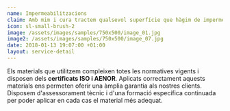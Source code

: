 ```yaml
---
name: Impermeabilitzacions
claim: Amb mim i cura tractem qualsevol superfície que hàgim de impermeabilitzar, i és que, cuidem tots els detalls per poder oferir resultats de qualitat.
icon: sl-small-brush-2
image: /assets/images/samples/750x500/image_01.jpg
image2: /assets/images/samples/750x500/image_07.jpg
date: 2018-01-13 19:07:00 +01:00
layout: service-detail
---
```


Els materials que utilitzem compleixen totes les normatives vigents i disposen dels **certificats ISO i AENOR**. Aplicats correctament aquests materials ens permeten oferir una àmplia garantia als nostres clients.
Disposem d'assessorament tècnic i d'una formació específica continuada per poder aplicar en cada cas el material més adequat.
